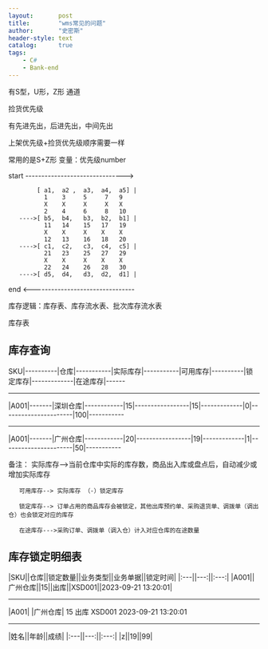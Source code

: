 ```yaml
---
layout:       post
title:        "wms常见的问题"
author:       "史密斯"
header-style: text
catalog:      true
tags:
    - C#
    - Bank-end
---
```


有S型，U形，Z形 通道

捡货优先级

有先进先出，后进先出，中间先出


上架优先级+捡货优先级顺序需要一样

常用的是S+Z形
变量：优先级number

start ------------------------------->

            [ a1,  a2 ,  a3,  a4,  a5] |
              1    3     5     7   9
              X    X     X     X   X
              2    4     6     8   10
       ---->[ b5,  b4,   b3,  b2,  b1] |
              11   14    15   17   19
              X    X     X    X    X
              12   13    16   18   20
       ---->[ c1,  c2,   c3,  c4,  c5] |
              21   23    25   27   29
              X    X     X    X    X
              22   24    26   28   30
       ---->[ d5,  d4,   d3,  d2,  d1] |
  end <--------------------------------



库存逻辑：库存表、库存流水表、批次库存流水表



库存表

库存查询
------

SKU|----------|仓库|-----------|实际库存|-----------|可用库存|----------|锁定库存|-------------|在途库存|------

---------------------------------------------------------------------------------------------------------

|A001|-------|深圳仓库|------------|15|-----------------|15|-------------|0|----------------------|100|-----------

---------------------------------------------------------------------------------------------------------

|A001|-------|广州仓库|------------|20|-----------------|19|-------------|1|----------------------|50|-----------

备注：  实际库存-->当前仓库中实际的库存数，商品出入库或盘点后，自动减少或增加实际库存


       可用库存--> 实际库存 （-）锁定库存

       锁定库存--> 订单占用的商品库存会被锁定，其他出库预约单、采购退货单、调拨单（调出仓）也会锁定对应的库存

       在途库存--->采购订单、调拨单（调入仓）计入对应仓库的在途数量








库存锁定明细表
-----------


|SKU||仓库||锁定数量||业务类型||业务单据||锁定时间|
|:---||---:||:---:|
|A001||广州仓库||15||出库||XSD001||2023-09-21 13:20:01|



----------------------------------------------------------------------------------------------------------------------------


  |A001|        |广州仓库|               15                    出库                  XSD001                  2023-09-21 13:20:01 
  
-----------------------------------------------------------------------------------------------------------------------------


  



       
|姓名||年龄||成绩|
|:---||---:||:---:|
|z||19||99|



















  

